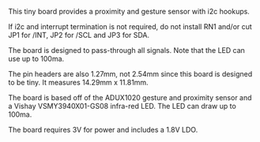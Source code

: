 This tiny board provides a proximity and gesture sensor with i2c hookups.

If i2c and interrupt termination is not required, do not install RN1
and/or cut JP1 for /INT, JP2 for /SCL and JP3 for SDA.

The board is designed to pass-through all signals.  Note that the LED
can use up to 100ma.

The pin headers are also 1.27mm, not 2.54mm since this board is designed
to be tiny.  It measures 14.29mm x 11.81mm.

The board is based off of the ADUX1020 gesture and proximity sensor and a 
Vishay VSMY3940X01-GS08 infra-red LED.  The LED can draw up to 100ma.

The board requires 3V for power and includes a 1.8V LDO.
